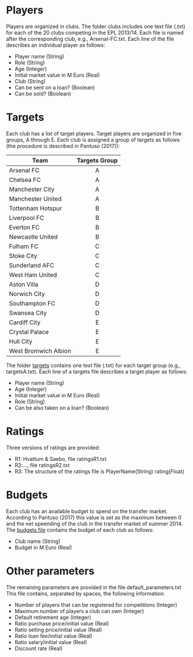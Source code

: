 # Players
Players are organized in clubs. The folder clubs includes one text file (.txt) for each of the 20 clubs competing in the EPL 2013/14.
Each file is named after the corresponding club, e.g., Arsenal-FC.txt. Each line of the file describes an individual player as follows:

- Player name (String)
- Role (String)
- Age (Integer)
- Initial market value in M Euro (Real)
- Club (String)
- Can be sent on a loan? (Boolean)
- Can be sold? (Boolean) 

# Targets

Each club has a list of target players. Target players are organized in five groups, A through E. Each club is assigned a group of targets
as follows (the procedure is described in Pantuso (2017)):

| Team | Targets Group |
| --- |:---:|
|Arsenal FC | A|
|Chelsea FC| A|
|Manchester City| A|
|Manchester United| A|
|Tottenham Hotspur| B| 
|Liverpool FC |B |
|Everton FC |B| 
|Newcastle United | B|
|Fulham FC |C| 
|Stoke City | C|
|Sunderland AFC |C| 
|West Ham United | C|
|Aston Villa |D|
|Norwich City |D|
|Southampton FC |D|
|Swansea City |D|
|Cardiff City |E|
|Crystal Palace |E|
|Hull City |E|
|West Bromwich Albion |E|

The folder [targets](./targets) contains one text file (.txt) for each target group (e.g., targetsA.txt).
Each line of a targets file describes a target player as follows:
- Player name (String)
- Age (Integer)
- Initial market value in M Euro (Real)
- Role (String)
- Can be also taken on a loan? (Boolean)

# Ratings

Three versions of ratings are provided:
- R1: Hvattum & Saebo, file ratingsR1.txt
- R2:..., file ratingsR2.txt
- R3:
The structure of the ratings file is
PlayerName(String)  rating(Float)

# Budgets
Each club has an available budget to spend on the transfer market. According to Pantuso (2017) this value is set as the maximum between 0 and the net speending of the club in the transfer market of summer 2014. The [budgets file](budgets.txt) contains the budget of each club as follows:
- Club name (String)
- Budget in M Euro (Real)

# Other parameters

The remaining parameters are provided in the file default_parameters.txt
This file contains, separated by spaces, the following information:
- Number of players that can be registered for competitions (Integer)
- Maximum number of players a club can own (Integer)
- Default retirement age (Integer)
- Ratio purchase price/initial value (Real)
- Ratio selling price/initial value (Real)
- Ratio loan fee/initial value (Real)
- Ratio salary/initial value (Real)
- Discount rate (Real)

